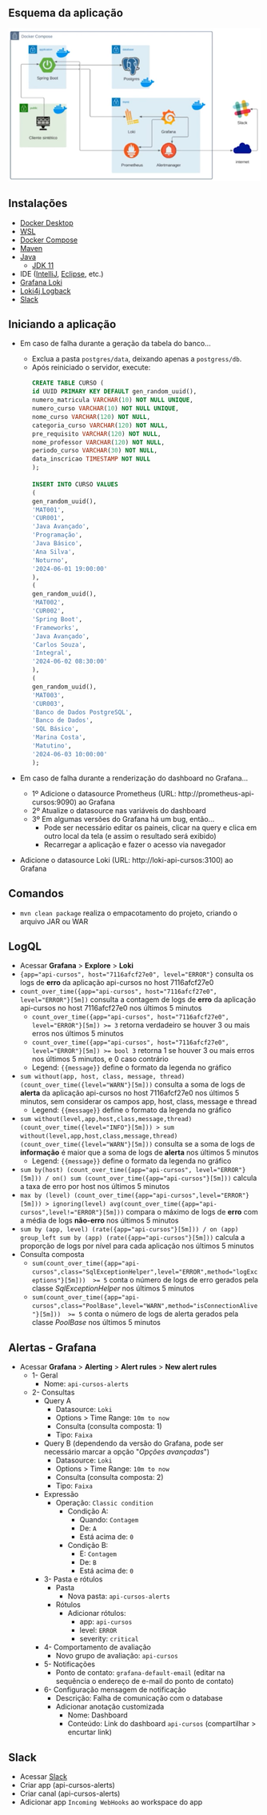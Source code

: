 ## Esquema da aplicação
![Esquema da aplicação](img/20250822205926.png)

## Instalações
- [Docker Desktop](https://docs.docker.com/desktop/install/windows-install/)
- [WSL](https://learn.microsoft.com/pt-br/windows/wsl/install)
- [Docker Compose](https://docs.docker.com/compose/install/)
- [Maven](https://maven.apache.org/install.html)
- [Java](https://www.oracle.com/java/technologies/downloads/)
  - [JDK 11](https://www.oracle.com/br/java/technologies/javase/jdk11-archive-downloads.html)
- IDE ([IntelliJ](https://www.jetbrains.com/pt-br/idea/#), [Eclipse](https://eclipseide.org/), etc.)
- [Grafana Loki](https://grafana.com/oss/loki/)
- [Loki4j Logback](https://loki4j.github.io/loki-logback-appender/)
- [Slack](https://slack.com/)

## Iniciando a aplicação
- Em caso de falha durante a geração da tabela do banco...
    - Exclua a pasta `postgres/data`, deixando apenas a `postgress/db`.
    - Após reiniciado o servidor, execute:
        ```sql
        CREATE TABLE CURSO (
        id UUID PRIMARY KEY DEFAULT gen_random_uuid(),
        numero_matricula VARCHAR(10) NOT NULL UNIQUE,
        numero_curso VARCHAR(10) NOT NULL UNIQUE,
        nome_curso VARCHAR(120) NOT NULL,
        categoria_curso VARCHAR(120) NOT NULL,
        pre_requisito VARCHAR(120) NOT NULL,
        nome_professor VARCHAR(120) NOT NULL,
        periodo_curso VARCHAR(30) NOT NULL,
        data_inscricao TIMESTAMP NOT NULL
        );
        
        INSERT INTO CURSO VALUES
        (
        gen_random_uuid(),
        'MAT001',
        'CUR001',
        'Java Avançado',
        'Programação',
        'Java Básico',
        'Ana Silva',
        'Noturno',
        '2024-06-01 19:00:00'
        ),
        (
        gen_random_uuid(),
        'MAT002',
        'CUR002',
        'Spring Boot',
        'Frameworks',
        'Java Avançado',
        'Carlos Souza',
        'Integral',
        '2024-06-02 08:30:00'
        ),
        (
        gen_random_uuid(),
        'MAT003',
        'CUR003',
        'Banco de Dados PostgreSQL',
        'Banco de Dados',
        'SQL Básico',
        'Marina Costa',
        'Matutino',
        '2024-06-03 10:00:00'
        );
        ```
- Em caso de falha durante a renderização do dashboard no Grafana...
  - 1º Adicione o datasource Prometheus (URL: http://prometheus-api-cursos:9090) ao Grafana
  - 2º Atualize o datasource nas variáveis do dashboard
  - 3º Em algumas versões do Grafana há um bug, então...
    - Pode ser necessário editar os paineis, clicar na query e clica em outro local da tela (e assim o resultado será exibido)
    - Recarregar a aplicação e fazer o acesso via navegador

- Adicione o datasource Loki (URL: http://loki-api-cursos:3100) ao Grafana

## Comandos
- `mvn clean package` realiza o empacotamento do projeto, criando o arquivo JAR ou WAR

## LogQL
- Acessar **Grafana** > **Explore** > **Loki**
- `{app="api-cursos", host="7116afcf27e0", level="ERROR"}` consulta os logs de **erro** da aplicação api-cursos no host 7116afcf27e0
- `count_over_time({app="api-cursos", host="7116afcf27e0", level="ERROR"}[5m])` consulta a contagem de logs de **erro** da aplicação api-cursos no host 7116afcf27e0 nos últimos 5 minutos
  - `count_over_time({app="api-cursos", host="7116afcf27e0", level="ERROR"}[5m]) >= 3` retorna verdadeiro se houver 3 ou mais erros nos últimos 5 minutos
  - `count_over_time({app="api-cursos", host="7116afcf27e0", level="ERROR"}[5m]) >= bool 3` retorna 1 se houver 3 ou mais erros nos últimos 5 minutos, e 0 caso contrário
  - Legend: `{{message}}` define o formato da legenda no gráfico
- `sum without(app, host, class, message, thread) (count_over_time({level="WARN"}[5m]))` consulta a soma de logs de **alerta** da aplicação api-cursos no host 7116afcf27e0 nos últimos 5 minutos, sem considerar os campos app, host, class, message e thread
  - Legend: `{{message}}` define o formato da legenda no gráfico
- `sum without(level,app,host,class,message,thread) (count_over_time({level="INFO"}[5m])) > sum without(level,app,host,class,message,thread) (count_over_time({level="WARN"}[5m]))` consulta se a soma de logs de **informação** é maior que a soma de logs de **alerta** nos últimos 5 minutos
  - Legend: `{{message}}` define o formato da legenda no gráfico
- `sum by(host) (count_over_time({app="api-cursos", level="ERROR"}[5m])) / on() sum (count_over_time({app="api-cursos"}[5m]))` calcula a taxa de erro por host nos últimos 5 minutos
- `max by (level) (count_over_time({app="api-cursos",level="ERROR"}[5m])) > ignoring(level) avg(count_over_time({app="api-cursos",level!="ERROR"}[5m]))` compara o máximo de logs de **erro** com a média de logs **não-erro** nos últimos 5 minutos
- `sum by (app, level) (rate({app="api-cursos"}[5m])) / on (app) group_left sum by (app) (rate({app="api-cursos"}[5m]))` calcula a proporção de logs por nível para cada aplicação nos últimos 5 minutos
- Consulta composta
  - `sum(count_over_time({app="api-cursos",class="SqlExceptionHelper",level="ERROR",method="logExceptions"}[5m]))  >= 5` conta o número de logs de erro gerados pela classe _SqlExceptionHelper_ nos últimos 5 minutos 
  - `sum(count_over_time({app="api-cursos",class="PoolBase",level="WARN",method="isConnectionAlive"}[5m]))  >= 5` conta o número de logs de alerta gerados pela classe _PoolBase_ nos últimos 5 minutos

## Alertas - Grafana
- Acessar **Grafana** > **Alerting** > **Alert rules** > **New alert rules**    
  - 1- Geral
    - Nome: `api-cursos-alerts`
  - 2- Consultas
    - Query A
      - Datasource: `Loki`
      - Options > Time Range: `10m to now`
      - Consulta (consulta composta: 1)
      - Tipo: `Faixa` 
    - Query B (dependendo da versão do Grafana, pode ser necessário marcar a opção "_Opções avançadas_")
      - Datasource: `Loki`
      - Options > Time Range: `10m to now`
      - Consulta (consulta composta: 2)
      - Tipo: `Faixa` 
    - Expressão
      - Operação: `Classic condition`
        - Condição A: 
          - Quando: `Contagem`
          - De: `A`
          - Está acima de: `0`
        - Condição B:
          - E: `Contagem`
          - De: `B`
          - Está acima de: `0`
    - 3- Pasta e rótulos
      - Pasta 
        - Nova pasta: `api-cursos-alerts`
      - Rótulos
        - Adicionar rótulos: 
          - app: `api-cursos`
          - level: `ERROR`
          - severity: `critical`
    - 4- Comportamento de avaliação
      - Novo grupo de avaliação: `api-cursos`
    - 5- Notificações
      - Ponto de contato: `grafana-default-email` (editar na sequência o endereço de e-mail do ponto de contato)
    - 6- Configuração mensagem de notificação
      - Descrição: Falha de comunicação com o database
      - Adicionar anotação customizada
        - Nome: Dashboard
        - Conteúdo: Link do dashboard `api-cursos` (compartilhar > encurtar link)

## Slack
- Acessar [Slack](https://slack.com/)
- Criar app (api-cursos-alerts)
- Criar canal (api-cursos-alerts)
- Adicionar app `Incoming WebHooks` ao workspace do app